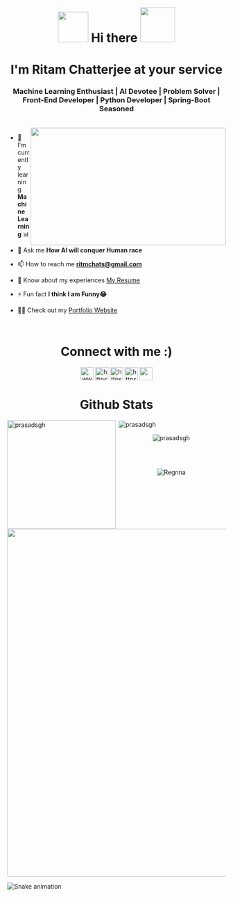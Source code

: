 
<!--
**regnna/regnna** is a ✨ _special_ ✨ repository because its `README.md` (this file) appears on your GitHub profile.

Here are some ideas to get you started:

- 🔭 I’m currently working on ...
- 🌱 I’m currently learning ...
- 👯 I’m looking to collaborate on ...
- 🤔 I’m looking for help with ...
- 💬 Ask me about ...
- 📫 How to reach me: ...
- 😄 Pronouns: ...
- ⚡ Fun fact: ...
-->
<h1 align="center"><img src="https://media.giphy.com/media/hvRJCLFzcasrR4ia7z/giphy.gif" width="70"> Hi there <img src="https://media.giphy.com/media/RgbO1w92kxLC3aIfSH/giphy.gif" width="80"></h1>
<h1 align="center"> I'm Ritam Chatterjee at your service </h1>
<h3 align="center">Machine Learning Enthusiast | AI Devotee | Problem Solver | Front-End Developer | Python Developer | Spring-Boot Seasoned</h3>
<br>

<img align='right' src="https://media.giphy.com/media/2IudUHdI075HL02Pkk/giphy.gif" width="450" height='270'>


<!-- <p>Let's check it first</p> -->

<!-- <p align="left"> <img src="https://komarev.com/ghpvc/?username=regnna&label=Profile%20views&color=0e75b6&style=flat" alt="regnna" /> </p> -->

<!-- <p align="left"> <a href="https://github.com/ryo-ma/github-profile-trophy"><img src="https://github-profile-trophy.vercel.app/?username=regnna" alt="regnna" /></a> </p> -->







<!-- <p align="left">
<a href="https://www.linkedin.com/in/ritmchattrg/" target="blank"><img align="center" src="https://raw.githubusercontent.com/rahuldkjain/github-profile-readme-generator/master/src/images/icons/Social/linkedin.svg" alt="ritmchattrg" height="30" width="40" /></a>
</p> -->

- 🌱 I’m currently learning **Machine Learning** 📊

- 💬 Ask me **How AI will conquer Human race**

- 📫 How to reach me **ritmchats@gmail.com**

- 📄 Know about my experiences [My Resume](https://docs.google.com/document/d/10kw40lPIfI21bUk2AQ-__KkEfQsl3G_q/edit?usp=drive_link&ouid=107050676708289186911&rtpof=true&sd=true)

- ⚡ Fun fact **I think I am Funny😂**

- 👨‍💻 Check out my [Portfolio Website](https://ritam-on-the-web.netlify.app/)

<br>
<h1 align="center">Connect with me :)</h1>
<p align="center">
<!--   <br> -->
<p align="center">
<a href="https://twitter.com/knobodykares" target="blank"><img align="center" src="https://raw.githubusercontent.com/rahuldkjain/github-profile-readme-generator/master/src/images/icons/Social/twitter.svg" alt="www.twitter.com/rishikr_twt" height="30" width="30" /></a>
<a href="https://www.linkedin.com/in/ritmchttrg/" target="blank"><img align="center" src="https://raw.githubusercontent.com/rahuldkjain/github-profile-readme-generator/master/src/images/icons/Social/linked-in-alt.svg" alt="https://www.linkedin.com/in/ritmchttrg" height="30" width="30" /></a>
<a href="https://www.instagram.com/ritmchats_ig" target="blank"><img align="center" src="https://raw.githubusercontent.com/rahuldkjain/github-profile-readme-generator/master/src/images/icons/Social/instagram.svg" alt="https://www.instagram.com/ritmchat_ig/" height="30" width="30" /></a>
<a href="https://www.kaggle.com/ritmchat" target="blank"><img align="center" src="https://raw.githubusercontent.com/rahuldkjain/github-profile-readme-generator/master/src/images/icons/Social/kaggle.svg" alt="https://www.kaggle.com/rishikumar15" height="30" width="30" /></a>
<a href="https://leetcode.com/Regnna/" target="blank"><img align="center" src="https://img.icons8.com/external-tal-revivo-color-tal-revivo/96/000000/external-level-up-your-coding-skills-and-quickly-land-a-job-logo-color-tal-revivo.png" height="30" width="30"/></a>
</p>

<h1 align="center">Github Stats</h1>
<p ><img align="left" src="https://github-readme-stats.vercel.app/api/top-langs/?username=regnna" alt="prasadsgh" width="250" /></p>

<p>&nbsp;<img align="center" src="https://github-readme-stats.vercel.app/api?username=regnna&show_icons=true&locale=en" alt="prasadsgh" /></p>

<p align='center' ><img align="center" src="https://github-readme-streak-stats.herokuapp.com/?user=regnna&" alt="prasadsgh" /></p>
<!-- <p><img align="left" src="https://github-readme-stats-ruby-one.vercel.app/api/top-langs?username=regnna&show_icons=true&locale=en&layout=compact&theme=radical" alt="regnna" /></p> -->
<!-- &nbsp -->
<!-- &nbsp -->
<!-- <p>&nbsp;<img align="center" src="https://github-readme-stats.vercel.app/api?username=regnna&show_icons=true&locale=en&theme=radical" alt="regnna" /></p> -->

<br/>
<br/>
<!-- <p><img align="center" src="https://github-readme-streak-stats.herokuapp.com/?user=regnna&" alt="regnna" /></p> -->

<p align="center"> <img src="https://komarev.com/ghpvc/?username=regnna&label=Profile%20views&color=0e75b6&style=flat" alt="Regnna" /> </p>
<p align="center">
<!-- <a href="https://github.com/ryo-ma/github-profile-trophy"><h2 align='center'>🏆 Github Profile Trophy</h2></a> -->
<a href="https://github.com/ryo-ma/github-profile-trophy" align='center'>
   <p align="center">
   
   <img width=800 src="https://github-profile-trophy.vercel.app/?username=regnna&theme=monokai&row=1"/>
   </p>
</a>
</p>

<!-- <p align="center"> <a href="https://github.com/ryo-ma/github-profile-trophy"><img src="[https://github-profile-trophy.vercel.app/?username=regnna](https://github-profile-trophy.vercel.app/?username=regnna&theme=onedark&row=1)" alt="Ritam Chatterjee" /></a> </p>-->


![Snake animation](https://github.com/regnna/regnna/blob/output/github-contribution-grid-snake.svg)




